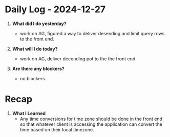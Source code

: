 # Daily Log - 2024-12-27

1. **What did I do yesterday?**

   - work on AG, figured a way to deliver desending and limit query rows to the front end.

2. **What will I do today?**

   - work on AG, deliver decending pot to the the front end.

3. **Are there any blockers?**

   - no blockers.

# Recap

1. **What I Learned**
   - Any time conversions for time zone should be done in the front end so that whatever client is accessing the application can convert the time based on their local timezone.